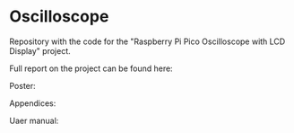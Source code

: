 # Oscilloscope

Repository with the code for the "Raspberry Pi Pico Oscilloscope with LCD Display" project.

Full report on the project can be found here:

Poster:

Appendices:

Uaer manual:

